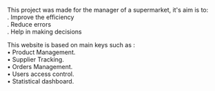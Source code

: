 This project was made for the manager of a supermarket, it's aim is to:     
     . Improve the efficiency           
     . Reduce errors         
     . Help in making decisions          

                
This website is based on main keys such as :    
    •	Product Management.      
    •	Supplier Tracking.    
    •	Orders Management.     
    •	Users access control.      
    •	Statistical dashboard.       

     
